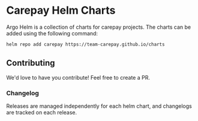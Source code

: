 # Carepay Helm Charts

Argo Helm is a collection of charts for carepay projects. The charts can be added using the following command:

```bash
helm repo add carepay https://team-carepay.github.io/charts
```

## Contributing

We'd love to have you contribute! Feel free to create a PR.

### Changelog

Releases are managed independently for each helm chart, and changelogs are tracked on each release.
